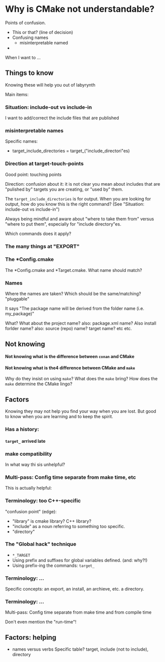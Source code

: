 # Why is CMake not understandable?

Points of confusion.
* This or that? (line of decision)
* Confusing names
   * misinterpretable named
* 

When I want to ...

## Things to know
Knowing these will help you out of labyrynth

Main items:

### Situation: include-out vs include-in
I want to add/correct the include files that are published


### misinterpretable names

Specific names:

* target_include_directories = target_("include_directori"es)

### Direction at target-touch-points
Good point: touching points

Direction: confusion about it: it is not clear you mean about includes that are "pulished by" targets you are creating, or "used by" them.

The `target_include_directories` is for output.
When you are looking for output, how do you know this is the right command? (See "Situation: include-out vs include-in")

Always being mindful and aware about "where to take them from" versus "where to put them", especially for "include directory"es.

Which commands does it apply?

### The many things at "EXPORT"
### The *Config.cmake
The *Config.cmake and *Target.cmake.
What name should match?


### Names
Where the names are taken? Which should be the same/matching? "pluggable"

It says "The package name will be derived from the folder name (i.e. my_package)"

What? What about the project name? also: package.xml name? Also install forlder name? also: source (repo) name? target name? etc etc.

## Not knowing
#### Not knowing what is the difference between `conan` and CMake
#### Not knowing what is the4 difference between CMake and `make`

Why do they insist on using `make`?
What does the `make` bring?
How does the `make` determine the CMake lingo?


## Factors
Knowing they may not help you find your way when you are lost. But good to know when you are learning and to keep the spirit.

### Has a history:
#### `target_` arrived late
### make compatibility
In what way thi sis unhelpful?
### Multi-pass: Config time separate from make time, etc
This is actually helpful:
### Terminology: too C++-specific
"confusion point" (edge):
* "library" is cmake library? C++ library? 
* "include" as a noun referring to something too specific.
* "directory"

### The "Global hack" technique
* `*_TARGET`
* Using prefix and suffixes for global variables defined. (and: why?!)
* Using prefix-ing the commands: `target_`

### Terminology: ...
Specific concepts:
an export, an install, an archieve, etc.
a directory.

### Terminology: ...

Multi-pass: Config time separate from make time and from compile time

Don't even mention the "run-time"!

## Factors: helping
* names versus verbs
Specific table?
target, include (not to include), directory
